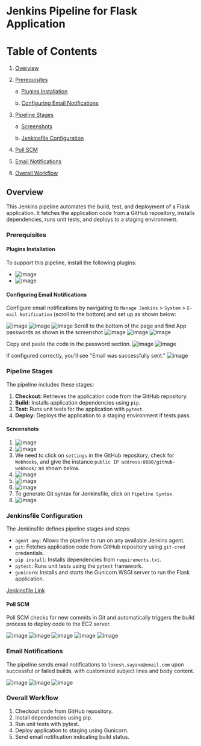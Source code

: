 # Jenkins Pipeline for Flask Application

# Table of Contents

1. [Overview](#overview)

2. [Prerequisites](#prerequisites)

    a. [Plugins Installation](#plugins-installation)

    b. [Configuring Email Notifications](#configuring-email-notifications)

3. [Pipeline Stages](#pipeline-stages)

    a. [Screenshots](#screenshots)

    b. [Jenkinsfile Configuration](#jenkinsfile-configuration)
4. [Poll SCM](#poll-scm)
5. [Email Notifications](#email-notifications)
6. [Overall Workflow](#overall-workflow)


## Overview

This Jenkins pipeline automates the build, test, and deployment of a Flask application. It fetches the application code from a GitHub repository, installs dependencies, runs unit tests, and deploys to a staging environment.

### Prerequisites

#### Plugins Installation

To support this pipeline, install the following plugins:

- ![image](https://github.com/sayanalokesh/Jenkins/assets/105637305/fe102b73-0e09-4f70-a2d4-4e72cb1d52b6)
- ![image](https://github.com/sayanalokesh/Jenkins/assets/105637305/0d524f70-af4b-4037-b475-3e3f3bca4862)


#### Configuring Email Notifications

Configure email notifications by navigating to `Manage Jenkins` > `System` > `E-mail Notification` (scroll to the bottom) and set up as shown below:

![image](https://github.com/sayanalokesh/Jenkins/assets/105637305/4023a0d5-66e3-44a4-b3cc-61b5e17b5f34)
![image](https://github.com/sayanalokesh/Jenkins/assets/105637305/566c9828-1519-44c6-8faf-f62945b2883b)
![image](https://github.com/sayanalokesh/Jenkins/assets/105637305/c22f0ed7-75ec-4f31-952f-e08236baf8ce)
Scroll to the bottom of the page and find App passwords as shown in the screenshot
![image](https://github.com/sayanalokesh/Jenkins/assets/105637305/66842aea-e328-447f-9818-97364166a947)
![image](https://github.com/sayanalokesh/Jenkins/assets/105637305/fd6eabe8-5158-4b82-8b74-5aef3eb57f32)
![image](https://github.com/sayanalokesh/Jenkins/assets/105637305/3573b380-bf52-4c22-ab26-0621a8555405)


Copy and paste the code in the password section.
![image](https://github.com/sayanalokesh/Jenkins/assets/105637305/09d0fecb-80bb-46be-ac34-6d283721140f)
![image](https://github.com/sayanalokesh/Jenkins/assets/105637305/5500dabb-892e-45bd-8734-1b471aa4ff6a)

If configured correctly, you'll see "Email was successfully sent."
![image](https://github.com/sayanalokesh/Jenkins/assets/105637305/413c32fc-639c-41ec-be54-efc974c956cb)


### Pipeline Stages

The pipeline includes these stages:

1. **Checkout:** Retrieves the application code from the GitHub repository.
2. **Build:** Installs application dependencies using `pip`.
3. **Test:** Runs unit tests for the application with `pytest`.
4. **Deploy:** Deploys the application to a staging environment if tests pass.

#### Screenshots

1. ![image](https://github.com/sayanalokesh/Jenkins/assets/105637305/d661ba08-9566-4036-816b-339ebcf19c92)
2. ![image](https://github.com/sayanalokesh/Jenkins/assets/105637305/bffc00bb-e4da-4919-aaae-1e18fb9d90d0)
3. We need to click on `settings` in the GitHub repository, check for `Webhooks`, and give the instance `public IP address:8080/github-webhook/` as shown below.
4. ![image](https://github.com/sayanalokesh/Jenkins/assets/105637305/83c036b0-8a02-4f09-abd3-62c55251c0bc)
5. ![image](https://github.com/sayanalokesh/Jenkins/assets/105637305/988bec3c-1cf1-4a8f-9645-d6ab096cd7e6)
6. ![image](https://github.com/sayanalokesh/Jenkins/assets/105637305/1b2cc8c6-e88c-477e-9ffe-4e2e8e8532ad)
7. To generate Git syntax for Jenkinsfile, click on `Pipeline Syntax`.
8. ![image](https://github.com/sayanalokesh/Jenkins/assets/105637305/59354843-7216-43b2-85c4-cb63fe848d18)

### Jenkinsfile Configuration

The Jenkinsfile defines pipeline stages and steps:

- `agent any`: Allows the pipeline to run on any available Jenkins agent.
- `git`: Fetches application code from GitHub repository using `git-cred` credentials.
- `pip install`: Installs dependencies from `requirements.txt`.
- `pytest`: Runs unit tests using the `pytest` framework.
- `gunicorn`: Installs and starts the Gunicorn WSGI server to run the Flask application.

[Jenkinsfile Link](https://github.com/sayanalokesh/Jenkins/blob/main/Jenkinsfile)

#### Poll SCM

Poll SCM checks for new commits in Git and automatically triggers the build process to deploy code to the EC2 server.

![image](https://github.com/sayanalokesh/Jenkins/assets/105637305/b8d911b2-3b32-4299-9f0d-cec0b6fd9ccd)
![image](https://github.com/sayanalokesh/Jenkins/assets/105637305/44db720d-f903-427c-b58f-be7aee0f9c7b)
![image](https://github.com/sayanalokesh/Jenkins/assets/105637305/e9e4a009-af18-4512-9b40-0790d450c16d)
![image](https://github.com/sayanalokesh/Jenkins/assets/105637305/a38f31c6-09b2-427c-a21c-a6128b9d40b1)
![image](https://github.com/sayanalokesh/Jenkins/assets/105637305/373cd1fa-789f-454b-a892-e5315e7109d3)

### Email Notifications

The pipeline sends email notifications to `lokesh.sayana@email.com` upon successful or failed builds, with customized subject lines and body content.

![image](https://github.com/sayanalokesh/Jenkins/assets/105637305/2a2c298f-d1be-44f0-8ef0-f7f772cbae1f)
![image](https://github.com/sayanalokesh/Jenkins/assets/105637305/2fcf4b86-0ff1-46c1-9060-8f073db8c999)
![image](https://github.com/sayanalokesh/Jenkins/assets/105637305/8564462f-d15d-4951-b78c-31583ac9ddf2)


### Overall Workflow

1. Checkout code from GitHub repository.
2. Install dependencies using pip.
3. Run unit tests with pytest.
4. Deploy application to staging using Gunicorn.
5. Send email notification indicating build status.
